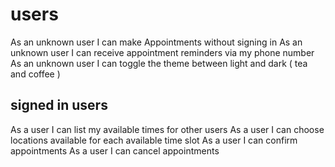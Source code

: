 # users

As an unknown user I can make Appointments without signing in
As an unknown user I can receive appointment reminders via my phone number
As an unknown user I can toggle the theme between light and dark ( tea and coffee )

## signed in users
As a user I can list my available times for other users
As a user I can choose locations available for each available time slot
As a user I can confirm appointments
As a user I can cancel appointments
